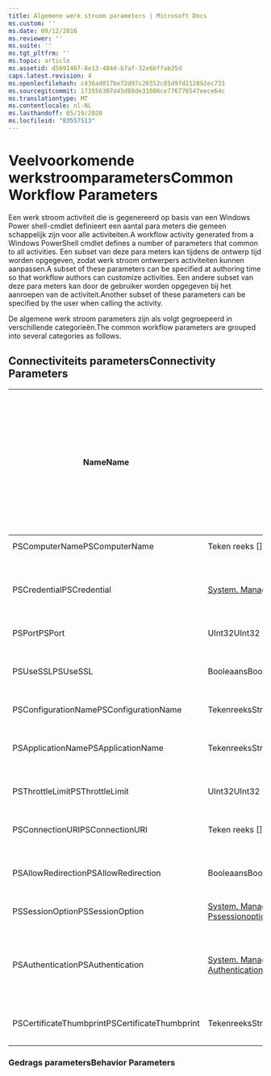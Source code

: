 ```yaml
---
title: Algemene werk stroom parameters | Microsoft Docs
ms.custom: ''
ms.date: 09/12/2016
ms.reviewer: ''
ms.suite: ''
ms.tgt_pltfrm: ''
ms.topic: article
ms.assetid: d5891467-8e13-484d-b7af-32e6bffab35d
caps.latest.revision: 4
ms.openlocfilehash: c436ad017be72d97c26552c85d9fd212892ec731
ms.sourcegitcommit: 173556307d45d88de31086ce776770547eece64c
ms.translationtype: MT
ms.contentlocale: nl-NL
ms.lasthandoff: 05/19/2020
ms.locfileid: "83557513"
---
```

# <a name="common-workflow-parameters"></a><span data-ttu-id="cdb82-102">Veelvoorkomende werkstroomparameters</span><span class="sxs-lookup"><span data-stu-id="cdb82-102">Common Workflow Parameters</span></span>

<span data-ttu-id="cdb82-103">Een werk stroom activiteit die is gegenereerd op basis van een Windows Power shell-cmdlet definieert een aantal para meters die gemeen schappelijk zijn voor alle activiteiten.</span><span class="sxs-lookup"><span data-stu-id="cdb82-103">A workflow activity generated from a Windows PowerShell cmdlet  defines a number of parameters that common to all activities.</span></span> <span data-ttu-id="cdb82-104">Een subset van deze para meters kan tijdens de ontwerp tijd worden opgegeven, zodat werk stroom ontwerpers activiteiten kunnen aanpassen.</span><span class="sxs-lookup"><span data-stu-id="cdb82-104">A subset of these parameters can be specified at authoring time so that workflow authors can customize activities.</span></span> <span data-ttu-id="cdb82-105">Een andere subset van deze para meters kan door de gebruiker worden opgegeven bij het aanroepen van de activiteit.</span><span class="sxs-lookup"><span data-stu-id="cdb82-105">Another subset of these parameters can be specified by the user when calling the activity.</span></span>

<span data-ttu-id="cdb82-106">De algemene werk stroom parameters zijn als volgt gegroepeerd in verschillende categorieën.</span><span class="sxs-lookup"><span data-stu-id="cdb82-106">The common workflow parameters are grouped into several categories as follows.</span></span>

## <a name="connectivity-parameters"></a><span data-ttu-id="cdb82-107">Connectiviteits parameters</span><span class="sxs-lookup"><span data-stu-id="cdb82-107">Connectivity Parameters</span></span>

|<span data-ttu-id="cdb82-108">Name</span><span class="sxs-lookup"><span data-stu-id="cdb82-108">Name</span></span>|<span data-ttu-id="cdb82-109">Type</span><span class="sxs-lookup"><span data-stu-id="cdb82-109">Type</span></span>|<span data-ttu-id="cdb82-110">Beschrijving</span><span class="sxs-lookup"><span data-stu-id="cdb82-110">Description</span></span>|<span data-ttu-id="cdb82-111">Kan tijdens de uitvoerings tijd worden opgegeven door de eind gebruiker?</span><span class="sxs-lookup"><span data-stu-id="cdb82-111">Can be specified by end user at execution time?</span></span>|<span data-ttu-id="cdb82-112">Kan worden opgegeven door werk stroom auteur tijdens de ontwerp tijd?</span><span class="sxs-lookup"><span data-stu-id="cdb82-112">Can be specified by workflow author at authoring time?</span></span>|<span data-ttu-id="cdb82-113">Kan worden opgegeven door werk stroom auteur bij instantiëring?</span><span class="sxs-lookup"><span data-stu-id="cdb82-113">Can be specified by workflow author at instantiation?</span></span>|
|----------|----------|-----------------|-----------------------------------------------------|------------------------------------------------------------|-----------------------------------------------------------|
|<span data-ttu-id="cdb82-114">PSComputerName</span><span class="sxs-lookup"><span data-stu-id="cdb82-114">PSComputerName</span></span>|<span data-ttu-id="cdb82-115">Teken reeks []</span><span class="sxs-lookup"><span data-stu-id="cdb82-115">String[]</span></span>|<span data-ttu-id="cdb82-116">Een lijst met computer namen waarvoor taken moeten worden gestart.</span><span class="sxs-lookup"><span data-stu-id="cdb82-116">A list of computer names for which to launch jobs.</span></span>|<span data-ttu-id="cdb82-117">Ja</span><span class="sxs-lookup"><span data-stu-id="cdb82-117">Yes</span></span>|<span data-ttu-id="cdb82-118">Ja</span><span class="sxs-lookup"><span data-stu-id="cdb82-118">Yes</span></span>|<span data-ttu-id="cdb82-119">Ja</span><span class="sxs-lookup"><span data-stu-id="cdb82-119">Yes</span></span>|
|<span data-ttu-id="cdb82-120">PSCredential</span><span class="sxs-lookup"><span data-stu-id="cdb82-120">PSCredential</span></span>|[<span data-ttu-id="cdb82-121">System. Management. Automation. PSCredential</span><span class="sxs-lookup"><span data-stu-id="cdb82-121">System.Management.Automation.PSCredential</span></span>](/dotnet/api/System.Management.Automation.PSCredential)|<span data-ttu-id="cdb82-122">De verificatie referentie die moet worden gebruikt om u aan te melden bij de computers die zijn opgegeven met de para meter PSComputerName.</span><span class="sxs-lookup"><span data-stu-id="cdb82-122">The authentication credential to use to login to the computers specified by the PSComputerName parameter.</span></span> <span data-ttu-id="cdb82-123">Deze para meter is alleen geldig als PSComputerName is opgegeven.</span><span class="sxs-lookup"><span data-stu-id="cdb82-123">This parameter is valid only if PSComputerName is specified.</span></span>|<span data-ttu-id="cdb82-124">Ja</span><span class="sxs-lookup"><span data-stu-id="cdb82-124">Yes</span></span>|<span data-ttu-id="cdb82-125">Ja</span><span class="sxs-lookup"><span data-stu-id="cdb82-125">Yes</span></span>|<span data-ttu-id="cdb82-126">Ja</span><span class="sxs-lookup"><span data-stu-id="cdb82-126">Yes</span></span>|
|<span data-ttu-id="cdb82-127">PSPort</span><span class="sxs-lookup"><span data-stu-id="cdb82-127">PSPort</span></span>|<span data-ttu-id="cdb82-128">UInt32</span><span class="sxs-lookup"><span data-stu-id="cdb82-128">UInt32</span></span>|<span data-ttu-id="cdb82-129">De poort die moet worden gebruikt om de werk stroom uit te voeren.</span><span class="sxs-lookup"><span data-stu-id="cdb82-129">The port to be used to run the workflow.</span></span>|<span data-ttu-id="cdb82-130">Ja</span><span class="sxs-lookup"><span data-stu-id="cdb82-130">Yes</span></span>|<span data-ttu-id="cdb82-131">Ja</span><span class="sxs-lookup"><span data-stu-id="cdb82-131">Yes</span></span>|<span data-ttu-id="cdb82-132">Ja</span><span class="sxs-lookup"><span data-stu-id="cdb82-132">Yes</span></span>|
|<span data-ttu-id="cdb82-133">PSUseSSL</span><span class="sxs-lookup"><span data-stu-id="cdb82-133">PSUseSSL</span></span>|<span data-ttu-id="cdb82-134">Booleaans</span><span class="sxs-lookup"><span data-stu-id="cdb82-134">Boolean</span></span>|<span data-ttu-id="cdb82-135">Gebruik Secure Sockets Layer Protocol (SSL) om een beveiligde verbinding met de externe computer tot stand te brengen om de werk stroom uit te voeren.</span><span class="sxs-lookup"><span data-stu-id="cdb82-135">Use Secure Sockets Layer (SSL) protocol to establish a secure connection to the remote computer to run the workflow.</span></span>|<span data-ttu-id="cdb82-136">Ja</span><span class="sxs-lookup"><span data-stu-id="cdb82-136">Yes</span></span>|<span data-ttu-id="cdb82-137">Ja</span><span class="sxs-lookup"><span data-stu-id="cdb82-137">Yes</span></span>|<span data-ttu-id="cdb82-138">Ja</span><span class="sxs-lookup"><span data-stu-id="cdb82-138">Yes</span></span>|
|<span data-ttu-id="cdb82-139">PSConfigurationName</span><span class="sxs-lookup"><span data-stu-id="cdb82-139">PSConfigurationName</span></span>|<span data-ttu-id="cdb82-140">Tekenreeks</span><span class="sxs-lookup"><span data-stu-id="cdb82-140">String</span></span>|<span data-ttu-id="cdb82-141">De sessie configuratie die wordt gebruikt om de werk stroom uit te voeren.</span><span class="sxs-lookup"><span data-stu-id="cdb82-141">The session configuration used to run the workflow.</span></span>|<span data-ttu-id="cdb82-142">Ja</span><span class="sxs-lookup"><span data-stu-id="cdb82-142">Yes</span></span>|<span data-ttu-id="cdb82-143">Ja</span><span class="sxs-lookup"><span data-stu-id="cdb82-143">Yes</span></span>|<span data-ttu-id="cdb82-144">Ja</span><span class="sxs-lookup"><span data-stu-id="cdb82-144">Yes</span></span>|
|<span data-ttu-id="cdb82-145">PSApplicationName</span><span class="sxs-lookup"><span data-stu-id="cdb82-145">PSApplicationName</span></span>|<span data-ttu-id="cdb82-146">Tekenreeks</span><span class="sxs-lookup"><span data-stu-id="cdb82-146">String</span></span>|<span data-ttu-id="cdb82-147">Het gedeelte toepassings naam van de verbindings-URI voor het uitvoeren van de werk stroom.</span><span class="sxs-lookup"><span data-stu-id="cdb82-147">The application name portion of the connection URI for the workflow execution.</span></span> <span data-ttu-id="cdb82-148">Gebruik deze para meter alleen als u de para meter ConnectionURI niet gebruikt.</span><span class="sxs-lookup"><span data-stu-id="cdb82-148">Use this parameter only when you are not using the ConnectionURI parameter.</span></span>|<span data-ttu-id="cdb82-149">Ja</span><span class="sxs-lookup"><span data-stu-id="cdb82-149">Yes</span></span>|<span data-ttu-id="cdb82-150">Ja</span><span class="sxs-lookup"><span data-stu-id="cdb82-150">Yes</span></span>|<span data-ttu-id="cdb82-151">Ja</span><span class="sxs-lookup"><span data-stu-id="cdb82-151">Yes</span></span>|
|<span data-ttu-id="cdb82-152">PSThrottleLimit</span><span class="sxs-lookup"><span data-stu-id="cdb82-152">PSThrottleLimit</span></span>|<span data-ttu-id="cdb82-153">UInt32</span><span class="sxs-lookup"><span data-stu-id="cdb82-153">UInt32</span></span>|<span data-ttu-id="cdb82-154">Het maximum aantal gelijktijdige verbindingen dat tot stand kan worden gebracht om de werk stroom uit te voeren.</span><span class="sxs-lookup"><span data-stu-id="cdb82-154">The maximum number of concurrent connections that can be established to run the workflow.</span></span>|<span data-ttu-id="cdb82-155">Ja</span><span class="sxs-lookup"><span data-stu-id="cdb82-155">Yes</span></span>|<span data-ttu-id="cdb82-156">NOG TE BEPALEN</span><span class="sxs-lookup"><span data-stu-id="cdb82-156">TBD</span></span>|<span data-ttu-id="cdb82-157">Ja</span><span class="sxs-lookup"><span data-stu-id="cdb82-157">Yes</span></span>|
|<span data-ttu-id="cdb82-158">PSConnectionURI</span><span class="sxs-lookup"><span data-stu-id="cdb82-158">PSConnectionURI</span></span>|<span data-ttu-id="cdb82-159">Teken reeks []</span><span class="sxs-lookup"><span data-stu-id="cdb82-159">String[]</span></span>|<span data-ttu-id="cdb82-160">Een matrix met volledig gekwalificeerde Uri's waarmee de eind punten voor de interactieve sessies worden opgegeven waarmee de werk stroom wordt uitgevoerd.</span><span class="sxs-lookup"><span data-stu-id="cdb82-160">An array of fully-qualified URIs that specify the endpoints for the interactive sessions used to run the workflow.</span></span>|<span data-ttu-id="cdb82-161">Ja</span><span class="sxs-lookup"><span data-stu-id="cdb82-161">Yes</span></span>|<span data-ttu-id="cdb82-162">Ja</span><span class="sxs-lookup"><span data-stu-id="cdb82-162">Yes</span></span>|<span data-ttu-id="cdb82-163">Ja</span><span class="sxs-lookup"><span data-stu-id="cdb82-163">Yes</span></span>|
|<span data-ttu-id="cdb82-164">PSAllowRedirection</span><span class="sxs-lookup"><span data-stu-id="cdb82-164">PSAllowRedirection</span></span>|<span data-ttu-id="cdb82-165">Booleaans</span><span class="sxs-lookup"><span data-stu-id="cdb82-165">Boolean</span></span>|<span data-ttu-id="cdb82-166">Hiermee geeft u op of omleiding van deze verbinding naar een alternatieve URI mag worden uitgevoerd om de werk stroom uit te voeren.</span><span class="sxs-lookup"><span data-stu-id="cdb82-166">Specifies whether to allow redirection of this connection to an alternate URI to run the workflow.</span></span>|<span data-ttu-id="cdb82-167">Ja</span><span class="sxs-lookup"><span data-stu-id="cdb82-167">Yes</span></span>|<span data-ttu-id="cdb82-168">Ja</span><span class="sxs-lookup"><span data-stu-id="cdb82-168">Yes</span></span>|<span data-ttu-id="cdb82-169">Ja</span><span class="sxs-lookup"><span data-stu-id="cdb82-169">Yes</span></span>|
|<span data-ttu-id="cdb82-170">PSSessionOption</span><span class="sxs-lookup"><span data-stu-id="cdb82-170">PSSessionOption</span></span>|[<span data-ttu-id="cdb82-171">System. Management. Automation. Remoting. Pssessionoption</span><span class="sxs-lookup"><span data-stu-id="cdb82-171">System.Management.Automation.Remoting.Pssessionoption</span></span>](/dotnet/api/System.Management.Automation.Remoting.PSSessionOption)|<span data-ttu-id="cdb82-172">Geavanceerde opties voor de sessie die wordt gebruikt om de werk stroom uit te voeren.</span><span class="sxs-lookup"><span data-stu-id="cdb82-172">Advanced options for the session used to run the workflow.</span></span>|<span data-ttu-id="cdb82-173">Ja</span><span class="sxs-lookup"><span data-stu-id="cdb82-173">Yes</span></span>|<span data-ttu-id="cdb82-174">Ja</span><span class="sxs-lookup"><span data-stu-id="cdb82-174">Yes</span></span>|<span data-ttu-id="cdb82-175">Ja</span><span class="sxs-lookup"><span data-stu-id="cdb82-175">Yes</span></span>|
|<span data-ttu-id="cdb82-176">PSAuthentication</span><span class="sxs-lookup"><span data-stu-id="cdb82-176">PSAuthentication</span></span>|[<span data-ttu-id="cdb82-177">System. Management. Automation. Runspaces. Authenticationmechanism</span><span class="sxs-lookup"><span data-stu-id="cdb82-177">System.Management.Automation.Runspaces.Authenticationmechanism</span></span>](/dotnet/api/System.Management.Automation.Runspaces.AuthenticationMechanism)|<span data-ttu-id="cdb82-178">Een waarde van de opsomming [System. Management. Automation. Runspaces. Authenticationmechanism](/dotnet/api/System.Management.Automation.Runspaces.AuthenticationMechanism) die het authenticatie mechanisme specificeert dat wordt gebruikt om de referenties van de gebruiker te verifiëren.</span><span class="sxs-lookup"><span data-stu-id="cdb82-178">A value of the [System.Management.Automation.Runspaces.Authenticationmechanism](/dotnet/api/System.Management.Automation.Runspaces.AuthenticationMechanism) enumeration that specifies the authentication mechanism used to authenticate the user's credentials.</span></span>|<span data-ttu-id="cdb82-179">Ja</span><span class="sxs-lookup"><span data-stu-id="cdb82-179">Yes</span></span>|<span data-ttu-id="cdb82-180">Ja</span><span class="sxs-lookup"><span data-stu-id="cdb82-180">Yes</span></span>|<span data-ttu-id="cdb82-181">Ja</span><span class="sxs-lookup"><span data-stu-id="cdb82-181">Yes</span></span>|
|<span data-ttu-id="cdb82-182">PSCertificateThumbprint</span><span class="sxs-lookup"><span data-stu-id="cdb82-182">PSCertificateThumbprint</span></span>|<span data-ttu-id="cdb82-183">Tekenreeks</span><span class="sxs-lookup"><span data-stu-id="cdb82-183">String</span></span>|<span data-ttu-id="cdb82-184">Het digitale open bare-sleutel certificaat (x509) van een gebruikers account dat is gemachtigd om de werk stroom uit te voeren.</span><span class="sxs-lookup"><span data-stu-id="cdb82-184">The digital public key certificate (X509) of a user account that has permission to run the workflow.</span></span>|<span data-ttu-id="cdb82-185">Ja</span><span class="sxs-lookup"><span data-stu-id="cdb82-185">Yes</span></span>|<span data-ttu-id="cdb82-186">Ja</span><span class="sxs-lookup"><span data-stu-id="cdb82-186">Yes</span></span>|<span data-ttu-id="cdb82-187">Ja</span><span class="sxs-lookup"><span data-stu-id="cdb82-187">Yes</span></span>|

### <a name="behavior-parameters"></a><span data-ttu-id="cdb82-188">Gedrags parameters</span><span class="sxs-lookup"><span data-stu-id="cdb82-188">Behavior Parameters</span></span>
